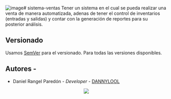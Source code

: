 ![image](https://github.com/DANNYLOOL/sistema-ventas/assets/118220814/71be7765-f0c0-4204-87cf-14f78119b9a4)# sistema-ventas
Tener un sistema en el cual se pueda realizar una venta de manera automatizada, adenas de tener el control de inventarios (entradas y salidas) y contar con la generación de reportes para su posterior análisis.

## Versionado
Usamos [SemVer](https://semver.org) para el versionado. Para todas las versiones disponibles.

## Autores -
  * Daniel Rangel Paredón - *Developer* - [DANNYLOOL](https://github.com/DANNYLOOL) 

  <p align="center">
    <a href="https://github.com/DANNYLOOL">
      <img src="https://static.vecteezy.com/system/resources/previews/004/688/138/original/ts-logo-letter-design-icon-ts-letters-with-colorful-creative-swoosh-lines-vector.jpg" />
    </a>
  </p>

